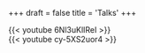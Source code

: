 +++
draft = false
title = 'Talks'
+++


{{< youtube 6Nl3uKlIReI >}}
<br>
{{< youtube cy-5XS2uor4 >}}

